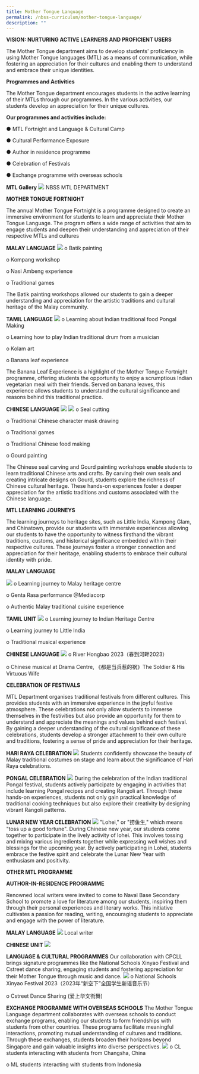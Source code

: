 ```yaml
---
title: Mother Tongue Language
permalink: /nbss-curriculum/mother-tongue-language/
description: ""
---
```

<p><strong>VISION: NURTURING ACTIVE LEARNERS AND PROFICIENT USERS</strong></p>
The Mother Tongue department aims to develop students' proficiency in using Mother Tongue languages (MTL) as a means of communication, while fostering an appreciation for their cultures and enabling them to understand and embrace their unique identities.

 **Programmes and Activities**
 
The Mother Tongue department encourages students in the active learning of their MTLs through our programmes. In the various activities, our students develop an appreciation for their unique cultures.

**Our programmes and activities include:**

●	MTL Fortnight and Language &amp; Cultural Camp

●	Cultural Performance Exposure 

●	Author in residence programme

●	Celebration of Festivals

●	Exchange programme with overseas schools

**MTL Gallery**
![](/images/Cl/picture1.jpg)
NBSS MTL DEPARTMENT

**MOTHER TONGUE FORTNIGHT**

The annual Mother Tongue Fortnight is a programme designed to create an immersive environment for students to learn and appreciate their Mother Tongue Language. The program offers a wide range of activities that aim to engage students and deepen their understanding and appreciation of their respective MTLs and cultures

**MALAY LANGUAGE**
![](/images/Cl/picture2.jpg)
o	Batik painting 

o	Kompang workshop

o	Nasi Ambeng experience

o	Traditional games

The Batik painting workshops allowed our students to gain a deeper understanding and appreciation for the artistic traditions and cultural heritage of the Malay community.

**TAMIL LANGUAGE**
![](/images/Cl/picture3.jpg)
o	Learning about Indian traditional food Pongal Making

o	Learning how to play Indian traditional drum from a musician

o	Kolam art 

o	Banana leaf experience

The Banana Leaf Experience is a highlight of the Mother Tongue Fortnight programme, offering students the opportunity to enjoy a scrumptious Indian vegetarian meal with their friends. Served on banana leaves, this experience allows students to understand the cultural significance and reasons behind this traditional practice.

**CHINESE LANGUAGE**
![](/images/Cl/picture4.jpg)
![](/images/Cl/picture5.jpg)
o	Seal cutting

o	Traditional Chinese character mask drawing

o	Traditional games

o	Traditional Chinese food making

o	Gourd painting

The Chinese seal carving and Gourd painting workshops enable students to learn traditional Chinese arts and crafts. By carving their own seals and creating intricate designs on Gourd, students explore the richness of Chinese cultural heritage. These hands-on experiences foster a deeper appreciation for the artistic traditions and customs associated with the Chinese language.

**MTL LEARNING JOURNEYS**

The learning journeys to heritage sites, such as Little India, Kampong Glam, and Chinatown, provide our students with immersive experiences allowing our students to have the opportunity to witness firsthand the vibrant traditions, customs, and historical significance embedded within their respective cultures. These journeys foster a stronger connection and appreciation for their heritage, enabling students to embrace their cultural identity with pride.

**MALAY LANGUAGE**

![](/images/Cl/picture6.jpg)
o	Learning journey to Malay heritage centre

o	Genta Rasa performance @Mediacorp

o	Authentic Malay traditional cuisine experience 

**TAMIL UNIT**
![](/images/Cl/picture7.jpg)
o	Learning journey to Indian Heritage Centre 

o	Learning journey to Little India

o	Traditional musical experience 

**CHINESE LANGUAGE**
![](/images/Cl/picture8.jpg)
o	River Hongbao 2023（春到河畔2023）

o	Chinese musical at Drama Centre, 《都是当兵惹的祸》The Soldier &amp; His Virtuous Wife

**CELEBRATION OF FESTIVALS**

MTL Department organises traditional festivals from different cultures. This provides students with an immersive experience in the joyful festive atmosphere. These celebrations not only allow students to immerse themselves in the festivities but also provide an opportunity for them to understand and appreciate the meanings and values behind each festival. By gaining a deeper understanding of the cultural significance of these celebrations, students develop a stronger attachment to their own culture and traditions, fostering a sense of pride and appreciation for their heritage.

**HARI RAYA CELEBRATION**
![](/images/Cl/picture9.jpg)
Students confidently showcase the beauty of Malay traditional costumes on stage and learn about the significance of Hari Raya celebrations. 

**PONGAL CELEBRATION**
![](/images/Cl/picture10.jpg)
During the celebration of the Indian traditional Pongal festival, students actively participate by engaging in activities that include learning Pongal recipes and creating Rangoli art. Through these hands-on experiences, students not only gain practical knowledge of traditional cooking techniques but also explore their creativity by designing vibrant Rangoli patterns. 

**LUNAR NEW YEAR CELEBRATION**
![](/images/Cl/picture11.jpg)
"Lohei," or "捞鱼生," which means "toss up a good fortune". During Chinese new year, our students come together to participate in the lively activity of lohei. This involves tossing and mixing various ingredients together while expressing well wishes and blessings for the upcoming year. By actively participating in Lohei, students embrace the festive spirit and celebrate the Lunar New Year with enthusiasm and positivity.

**OTHER MTL  PROGRAMME**

**AUTHOR-IN-RESIDENCE PROGRAMME** 

Renowned local writers were invited to come to Naval Base Secondary  School to promote a love for literature among our students, inspiring them through their personal experiences and literary works. This initiative cultivates a passion for reading, writing, encouraging students to appreciate and engage with the power of literature.

**MALAY LANGUAGE**
![](/images/Cl/picture12.jpg)
Local writer

**CHINESE UNIT**
![](/images/Cl/picture13.jpg)

**LANGUAGE &amp; CULTURAL PROGRAMMES**
Our collaboration with CPCLL brings signature programmes like the National Schools Xinyao Festival and Cstreet dance sharing, engaging students and fostering appreciation for their Mother Tongue through music and dance.
![](/images/Cl/picture14.jpg)
o	National Schools Xinyao Festival 2023（2023年“新空下”全国学生新谣音乐节）

o	Cstreet Dance Sharing (爱上华文街舞)

**EXCHANGE PROGRAMME WITH OVERSEAS SCHOOLS**
The Mother Tongue Language department collaborates with overseas schools to conduct exchange programs, enabling our students to form friendships with students from other countries. These programs facilitate meaningful interactions, promoting mutual understanding of cultures and traditions. Through these exchanges, students broaden their horizons beyond Singapore and gain valuable insights into diverse perspectives.
![](/images/Cl/picture15.jpg)
o	CL students interacting with students from Changsha, China

o	ML students interacting with students from Indonesia